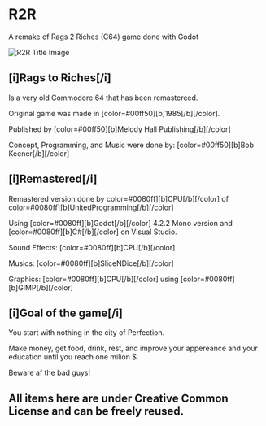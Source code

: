 # R2R
 A remake of Rags 2 Riches (C64) game done with Godot

![R2R Title Image](.blob/main/Graphics/title.png)

## [i]Rags to Riches[/i]
Is a  very old Commodore 64 that has been remastereed.

Original game was made in [color=#00ff50][b]1985[/b][/color].

Published by [color=#00ff50][b]Melody Hall Publishing[/b][/color]

Concept, Programming, and Music were done by: [color=#00ff50][b]Bob Keener[/b][/color]

## [i]Remastered[/i]
Remastered version done by color=#0080ff][b]CPU[/b][/color] of color=#0080ff][b]UnitedProgramming[/b][/color]

Using [color=#0080ff][b]Godot[/b][/color] 4.2.2 Mono version and [color=#0080ff][b]C#[/b][/color] on Visual Studio.

Sound Effects: [color=#0080ff][b]CPU[/b][/color]

Musics: [color=#0080ff][b]SliceNDice[/b][/color]

Graphics: [color=#0080ff][b]CPU[/b][/color] using [color=#0080ff][b]GIMP[/b][/color]


## [i]Goal of the game[/i]
You start with nothing in the city of Perfection.

Make money, get food, drink, rest, and improve your appereance and your education until you reach one milion $.

Beware af the bad guys!


## All items here are under Creative Common License and can be freely reused.
